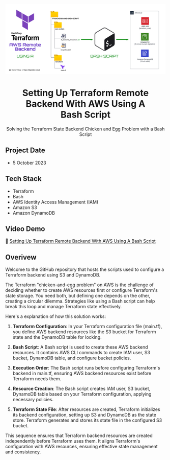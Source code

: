 ![Architecture Diagram](architecture.png)
<h1 align="center">Setting Up Terraform Remote Backend With AWS Using A Bash Script</h1>
<p align="center">
    Solving the Terraform State Backend Chicken and Egg Problem with a Bash Script
</p>

## Project Date
- 5 October 2023

## Tech Stack
- Terraform
- Bash
- AWS Identity Access Management (IAM)
- Amazon S3
- Amazon DynamoDB

## Video Demo
🔗 [Setting Up Terraform Remote Backend With AWS Using A Bash Script](https://www.youtube.com)

## Overivew
Welcome to the GitHub repository that hosts the scripts used to configure a Terraform backend using S3 and DynamoDB.

The Terraform "chicken-and-egg problem" on AWS is the challenge of deciding whether to create AWS resources first or configure Terraform's state storage. You need both, but defining one depends on the other, creating a circular dilemma. Strategies like using a Bash script can help break this loop and manage Terraform state effectively.

Here's a explanation of how this solution works:

1. **Terraform Configuration**: In your Terraform configuration file (main.tf), you define AWS backend resources like the S3 bucket for Terraform state and the DynamoDB table for locking.

2. **Bash Script**: A Bash script is used to create these AWS backend resources. It contains AWS CLI commands to create IAM user, S3 bucket, DynamoDB table, and configure bucket policies.

3. **Execution Order**: The Bash script runs before configuring Terraform's backend in main.tf, ensuring AWS backend resources exist before Terraform needs them.

4. **Resource Creation**: The Bash script creates IAM user, S3 bucket, DynamoDB table based on your Terraform configuration, applying necessary policies.

5. **Terraform State File**: After resources are created, Terraform initializes its backend configuration, setting up S3 and DynamoDB as the state store. Terraform generates and stores its state file in the configured S3 bucket.

This sequence ensures that Terraform backend resources are created independently before Terraform uses them. It aligns Terraform's configuration with AWS resources, ensuring effective state management and consistency.